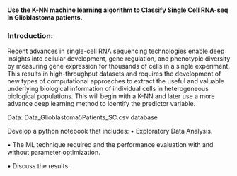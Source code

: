 #### Use the K-NN machine learning algorithm to Classify Single Cell RNA-seq in Glioblastoma patients.

### Introduction:
Recent advances in single-cell RNA sequencing technologies enable deep insights
into cellular development, gene regulation, and phenotypic diversity by
measuring gene expression for thousands of cells in a single experiment. This
results in high-throughput datasets and requires the development of new types of
computational approaches to extract the useful and valuable underlying biological
information of individual cells in heterogeneous biological populations. This will begin with a K-NN and later use a more advance deep learning
method to identify the predictor variable.

Data: Data_Glioblastoma5Patients_SC.csv database

Develop a python notebook that includes:
• Exploratory Data Analysis. 

• The ML technique required and the performance evaluation
with and without parameter optimization.

• Discuss the results.

